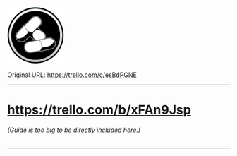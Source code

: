![drgus.png\|200](./NT%20Pharmacy%20Guide%20-%20Attachments/671a2428b7350ae4c4932fb6.png)

Original URL: https://trello.com/c/esBdPGNE

---

# https://trello.com/b/xFAn9Jsp

###### (Guide is too big to be directly included here.)

---


